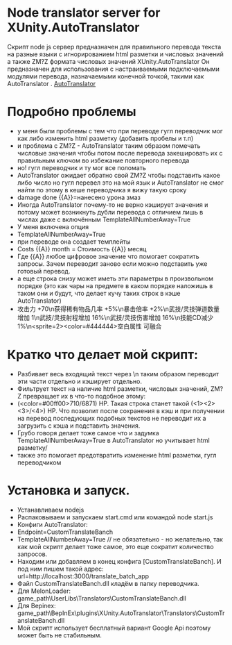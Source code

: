 # Node translator server for XUnity.AutoTranslator
Скрипт node js сервер предназначен для правильного перевода текста на разные языки
с игнорированием html разметки и числовых значений а также ZM?Z формата числовых значений XUnity.AutoTranslator
Он предназначен для использования с настраиваемыми подключаемыми модулями перевода, назначаемыми конечной точкой, такими как AutoTranslator .
[AutoTranslator](https://github.com/bbepis/XUnity.AutoTranslator)
# Подробно проблемы 
* у меня были проблемы с тем что при переводе гугл переводчик мог как либо изменить html разметку (добавить пробелы и т.п)
* и проблема с ZM?Z - AutoTranslator таким образом помечать числовые значения чтобы потом после перевода закешировать их с правильным ключом во избежание повторного перевода
* но! гугл переводчик и ту мог все поломать
* AutoTranslator ожидает обратно свой ZM?Z чтобы подставить какое либо число но гугл перевел это на мой язык и AutoTranslator не смог найти по этому в кеше переводчика я вижу такую сроку 
* damage done {{A}}=нанесено урона змаз
* Иногда AutoTranslator почему-то не верно кэширует значения и потому может возникнуть дубли перевода с отличием лишь в числах даже с включённым TemplateAllNumberAway=True
* У меня включена опция
* TemplateAllNumberAway=True
* при переводе она создает темплейты 
* Costs {{A}} month = Стоимость {{A}} месяц
* Где {{A}} любое цифровое значение что помогает сократить запросы. 
  Зачем переводит заново если можно подставить уже готовый перевод. 
* а еще строка снизу может иметь эти параметры в произвольном порядке (это как чары на предмете в каком порядке наложишь в таком они и будут, что делает кучу таких строк в кэше AutoTranslator)
* 攻击力 +70\n获得稀有物品几率 +5%\n暴击倍率 +2%\n武技/灵技弹道数量增加 1\n武技/灵技射程增加 16%\n武技/灵技伤害增加 16%\n技能CD减少 1%\n<sprite\=2><color\=#444444>空白属性 可融合</color>
# Кратко что делает мой скрипт:
* Разбивает весь входящий текст через \n таким образом переводит эти части отдельно и кэширует отдельно.
* Фильтрует текст на наличие html разметки, числовых значений, ZM?Z превращает их в что-то подобное этому:
* (<color\=#00ff00>710</color>/6871) HP.  Такая строка станет такой (<1><2><3>/<4>) HP. Что позволит после сохранения в кэш и при получении на перевод последующих подобных текстов не переводит их а загрузить с кэша и подставить значения.
* Грубо говоря делает тоже самое что и задумка TemplateAllNumberAway=True в AutoTranslator но учитывает html разметку/
* также это помогает предотвратить изменение html разметки, гугл переводчиком
# Установка и запуск.
* Устанавливаем nodejs
* Распаковываем и запускаем start.cmd или командой node start.js 
* Конфиги AutoTranslator:
* Endpoint=CustomTranslateBanch
* TemplateAllNumberAway=True // не обязательно - но желательно, так как мой скрипт делает тоже самое, это еще сократит количество запросов. 
* Находим или добавляем в конец конфига [CustomTranslateBanch]. И под ним пишем такой адрес: url=http://localhost:3000/translate_batch_app
* Файл CustomTranslateBanch.dll кладём в папку переводчика.
* Для MelonLoader: game_path\UserLibs\Translators\CustomTranslateBanch.dll
* Для Bepinex: game_path\BepInEx\plugins\XUnity.AutoTranslator\Translators\CustomTranslateBanch.dll
* Мой скрипт использует бесплатный вариант Google Api поэтому может быть не стабильным.

